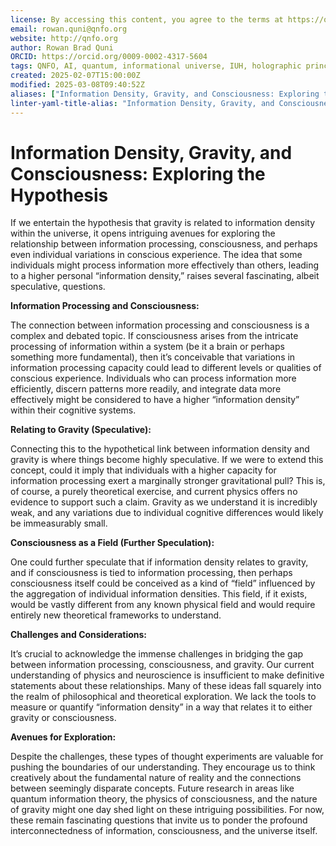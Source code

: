 ```yaml
---
license: By accessing this content, you agree to the terms at https://qnfo.org/LICENSE
email: rowan.quni@qnfo.org
website: http://qnfo.org
author: Rowan Brad Quni
ORCID: https://orcid.org/0009-0002-4317-5604
tags: QNFO, AI, quantum, informational universe, IUH, holographic principle
created: 2025-02-07T15:00:00Z
modified: 2025-03-08T09:40:52Z
aliases: ["Information Density, Gravity, and Consciousness: Exploring the Hypothesis"]
linter-yaml-title-alias: "Information Density, Gravity, and Consciousness: Exploring the Hypothesis"
---
```


# Information Density, Gravity, and Consciousness: Exploring the Hypothesis

If we entertain the hypothesis that gravity is related to information density within the universe, it opens intriguing avenues for exploring the relationship between information processing, consciousness, and perhaps even individual variations in conscious experience. The idea that some individuals might process information more effectively than others, leading to a higher personal “information density,” raises several fascinating, albeit speculative, questions.

**Information Processing and Consciousness:**

The connection between information processing and consciousness is a complex and debated topic. If consciousness arises from the intricate processing of information within a system (be it a brain or perhaps something more fundamental), then it’s conceivable that variations in information processing capacity could lead to different levels or qualities of conscious experience. Individuals who can process information more efficiently, discern patterns more readily, and integrate data more effectively might be considered to have a higher “information density” within their cognitive systems.

**Relating to Gravity (Speculative):**

Connecting this to the hypothetical link between information density and gravity is where things become highly speculative. If we were to extend this concept, could it imply that individuals with a higher capacity for information processing exert a marginally stronger gravitational pull? This is, of course, a purely theoretical exercise, and current physics offers no evidence to support such a claim. Gravity as we understand it is incredibly weak, and any variations due to individual cognitive differences would likely be immeasurably small.

**Consciousness as a Field (Further Speculation):**

One could further speculate that if information density relates to gravity, and if consciousness is tied to information processing, then perhaps consciousness itself could be conceived as a kind of “field” influenced by the aggregation of individual information densities. This field, if it exists, would be vastly different from any known physical field and would require entirely new theoretical frameworks to understand.

**Challenges and Considerations:**

It’s crucial to acknowledge the immense challenges in bridging the gap between information processing, consciousness, and gravity. Our current understanding of physics and neuroscience is insufficient to make definitive statements about these relationships. Many of these ideas fall squarely into the realm of philosophical and theoretical exploration. We lack the tools to measure or quantify “information density” in a way that relates it to either gravity or consciousness.

**Avenues for Exploration:**

Despite the challenges, these types of thought experiments are valuable for pushing the boundaries of our understanding. They encourage us to think creatively about the fundamental nature of reality and the connections between seemingly disparate concepts. Future research in areas like quantum information theory, the physics of consciousness, and the nature of gravity might one day shed light on these intriguing possibilities. For now, these remain fascinating questions that invite us to ponder the profound interconnectedness of information, consciousness, and the universe itself.
